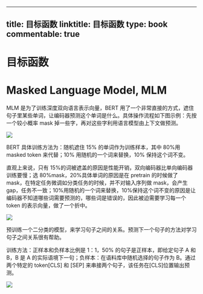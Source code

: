 
---
title: 目标函数
linktitle: 目标函数
type: book
commentable: true
---

# 目标函数

# Masked Language Model, MLM

MLM 是为了训练深度双向语言表示向量，BERT 用了一个非常直接的方式，遮住句子里某些单词，让编码器预测这个单词是什么。具体操作流程如下图示例：先按一个较小概率 mask 掉一些字，再对这些字利用语言模型由上下文做预测。

![](https://i.postimg.cc/85DMhMtm/image.png)

BERT 具体训练方法为：随机遮住 15% 的单词作为训练样本，其中 80%用 masked token 来代替；10% 用随机的一个词来替换，10% 保持这个词不变。

直观上来说，只有 15%的词被遮盖的原因是性能开销，双向编码器比单向编码器训练要慢；选 80%mask，20%具体单词的原因是在 pretrain 的时候做了 mask，在特定任务微调如分类任务的时候，并不对输入序列做 mask，会产生 gap，任务不一致；10%用随机的一个词来替换，10%保持这个词不变的原因是让编码器不知道哪些词需要预测的，哪些词是错误的，因此被迫需要学习每一个 token 的表示向量，做了一个折中。

![](https://i.postimg.cc/rmJWgsHX/image.png)

预训练一个二分类的模型，来学习句子之间的关系。预测下一个句子的方法对学习句子之间关系很有帮助。

训练方法：正样本和负样本比例是 1：1，50% 的句子是正样本，即给定句子 A 和 B，B 是 A 的实际语境下一句；负样本：在语料库中随机选择的句子作为 B。通过两个特定的 token[CLS] 和 [SEP] 来串接两个句子，该任务在[CLS]位置输出预测。

![](https://i.postimg.cc/90Q9kV34/image.png)

    
